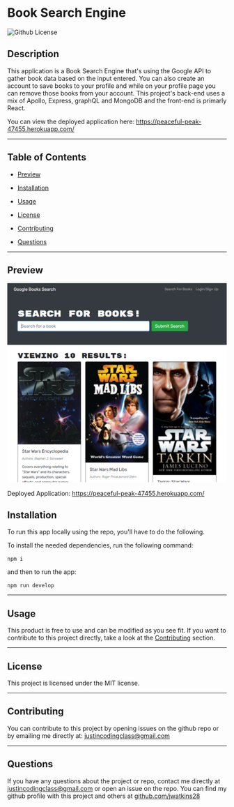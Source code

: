 # **Book Search Engine**
![Github License](https://img.shields.io/badge/license-MIT-green)


## **Description**

This application is a Book Search Engine that's using the Google API to gather book data based on the input entered. You can also create an account to save books to your profile and while on your profile page you can remove those books from your account. This project's back-end uses a mix of Apollo, Express, graphQL and MongoDB and the front-end is primarly React. 

You can view the deployed application here: https://peaceful-peak-47455.herokuapp.com/

---

## **Table of Contents**

* [Preview](#preview)

* [Installation](#installation)

* [Usage](#usage)

* [License](#license)

* [Contributing](#contributing)

* [Questions](#questions)

---

## **Preview**

![](./Assets/screenshot.PNG)

Deployed Application: https://peaceful-peak-47455.herokuapp.com/

## **Installation**

To run this app locally using the repo, you'll have to do the following.

To install the needed dependencies, run the following command:

```
npm i  
```

and then to run the app: 

```
npm run develop
```

---

## **Usage**

This product is free to use and can be modified as you see fit. If you want to contribute to this project directly, take a look at the [Contributing](#contributing) section. 

---

## **License**

This project is licensed under the MIT license.

---

## **Contributing**

You can contribute to this project by opening issues on the github repo or by emailing me directly at: justincodingclass@gmail.com

---

## **Questions**

If you have any questions about the project or repo, contact me directly at justincodingclass@gmail.com or open an issue on the repo. You can find my github profile with this project and others at [github.com/jwatkins28](https://github.com/jwatkins28/)
